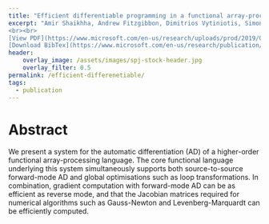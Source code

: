 ```yaml
---
title: "Efficient differentiable programming in a functional array-processing language"
excerpt: "Amir Shaikhha, Andrew Fitzgibbon, Dimitrios Vytiniotis, Simon Peyton Jones <br><br> Presented at International Conference on Functional Programming (ICFP'19) <br> Published by ACM
<br><br>
[View PDF](https://www.microsoft.com/en-us/research/uploads/prod/2019/03/unsaturated-type-families-icfp-2019.pdf){: .btn .btn--info ..btn--large}
[Download BibTex](https://www.microsoft.com/en-us/research/publication/higher-order-type-level-programming-in-haskell/bibtex/){: .btn .btn--info ..btn--large}"
header:
    overlay_image: /assets/images/spj-stock-header.jpg 
    overlay_filter: 0.5
permalink: /efficient-differenetiable/
tags:  
  - publication 
---
```


# Abstract 
We present a system for the automatic differentiation (AD) of a higher-order functional array-processing language. The core functional language underlying this system simultaneously supports both source-to-source forward-mode AD and global optimisations such as loop transformations. In combination, gradient computation with forward-mode AD can be as efficient as reverse mode, and that the Jacobian matrices required for numerical algorithms such as Gauss-Newton and Levenberg-Marquardt can be efficiently computed.


